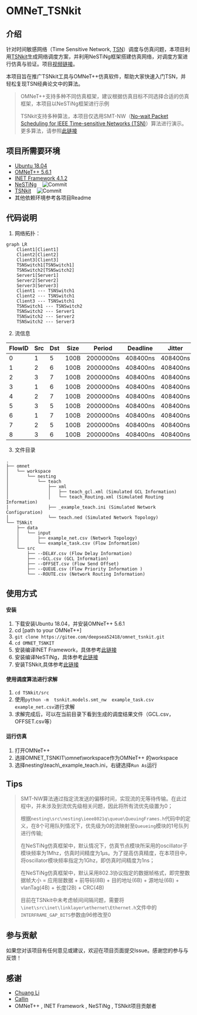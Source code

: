 # OMNeT_TSNkit

## 介绍

针对时间敏感网络（Time Sensitive Network, [TSN](https://en.wikipedia.org/wiki/Time-Sensitive_Networking)）调度与仿真问题，本项目利用[TSNkit](https://github.com/ChuanyuXue/tsnkit)生成网络调度方案，并利用NeSTiNg框架搭建仿真网络，对调度方案进行仿真与验证。项目[视频链接](https://space.bilibili.com/35942145)。

本项目旨在推广TSNkit工具与OMNeT++仿真软件，帮助大家快速入门TSN，并轻松复现TSN经典论文中的算法。

> OMNeT++支持多种不同仿真框架，建议根据仿真目标不同选择合适的仿真框架，本项目以NeSTiNg框架进行示例
> 
> TSNkit支持多种算法，本项目仅选用SMT-NW（[No-wait Packet Scheduling for IEEE Time-sensitive Networks (TSN)](https://dl.acm.org/doi/10.1145/2997465.2997494)）算法进行演示。更多算法，请参照[此链接](https://tsnkit.readthedocs.io/en/latest/schedule.html)

## 项目所需要环境
+ [Ubuntu 18.04](https://releases.ubuntu.com/18.04/)
+ [OMNeT++ 5.6.1](https://github.com/omnetpp/omnetpp/releases/tag/omnetpp-5.6.1)
+ [INET Framework 4.1.2](https://github.com/inet-framework/inet/releases/tag/v4.1.2)
+ [NeSTiNg](https://gitlab.com/ipvs/nesting)&nbsp;&nbsp;&nbsp;&nbsp;![Commit](https://img.shields.io/badge/commit-b7f1df09-blue)
+ [TSNkit](https://github.com/ChuanyuXue/tsnkit)&nbsp;&nbsp;&nbsp;&nbsp;![Commit](https://img.shields.io/badge/commit-1ae494b-blue)
+ 其他依赖环境参考各项目Readme

## 代码说明

1.  网络拓扑：
``` mermaid
graph LR
    Client1[Client1]
    Client2[Client2]
    Client3[Client3]
    TSNSwitch1[TSNSwitch1]
    TSNSwitch2[TSNSwitch2]
    Server1[Server1]
    Server2[Server2]
    Server3[Server3]
    Client1 --- TSNSwitch1
    Client2 --- TSNSwitch1
    Client3 --- TSNSwitch1
    TSNSwitch1 --- TSNSwitch2
    TSNSwitch2 --- Server1
    TSNSwitch2 --- Server2
    TSNSwitch2 --- Server3
```
2.  流信息

| FlowID | Src | Dst | Size | Period    | Deadline | Jitter   |
|--------|-----|-----|------|-----------|----------|----------|
| 0      | 1   | 5   | 100B | 2000000ns | 408400ns | 408400ns |
| 1      | 2   | 6   | 100B | 2000000ns | 408400ns | 408400ns |
| 2      | 3   | 7   | 100B | 2000000ns | 408400ns | 408400ns |
| 3      | 1   | 6   | 100B | 2000000ns | 408400ns | 408400ns |
| 4      | 2   | 7   | 100B | 2000000ns | 408400ns | 408400ns |
| 5      | 3   | 5   | 100B | 2000000ns | 408400ns | 408400ns |
| 6      | 1   | 7   | 100B | 2000000ns | 408400ns | 408400ns |
| 7      | 2   | 5   | 100B | 2000000ns | 408400ns | 408400ns |
| 8      | 3   | 6   | 100B | 2000000ns | 408400ns | 408400ns |

3.  文件目录
```
.
├── omnet
│   └── workspace
│       └── nesting
│           └── teach
│               ├── xml
│               │   ├── teach_gcl.xml (Simulated GCL Information)
│               │   └── teach_Routing.xml (Simulated Routing Information)
│               ├── _example_teach.ini (Simulated Network Configuration)
│               └── teach.ned (Simulated Network Topology)
└── TSNkit
    ├── data
    │   └── input
    │       ├── example_net.csv (Network Topology)
    │       └── example_task.csv (Flow Information)
    └── src
        ├── --DELAY.csv (Flow Delay Information)
        ├── --GCL.csv (GCL Information)
        ├── --OFFSET.csv (Flow Send Offset)
        ├── --QUEUE.csv (Flow Priority Information )
        └── --ROUTE.csv (Network Routing Information)
```


## 使用方式

#### 安装
1. 下载安装Ubuntu 18.04，并安装OMNeT++ 5.6.1
2. cd [path to your OMNeT++]
3. `git clone https://gitee.com/deepsea52418/omnet_tsnkit.git`
4. `cd OMNET_TSNKIT`
5. 安装编译INET Framework，具体参考[此链接](https://github.com/inet-framework/inet/blob/master/INSTALL.md)
6. 安装编译NeSTiNg，具体参考[此链接](https://gitlab.com/ipvs/nesting/-/blob/master/README.md)
7. 安装TSNkit,具体参考[此链接](https://github.com/ChuanyuXue/tsnkit/blob/main/README.md)
#### 使用调度算法进行求解
1. `cd TSNkit/src`
2. 使用`python -m  tsnkit.models.smt_nw  example_task.csv  example_net.csv`进行求解
3. 求解完成后，可以在当前目录下看到生成的调度结果文件（GCL.csv，OFFSET.csv等）
#### 运行仿真
1. 打开OMNeT++
2. 选择OMNET_TSNKIT\omnet\workspace作为OMNeT++ 的workspace
3. 选择nesting\teach\\_example_teach.ini，右键选择`Run As`运行


## Tips
>
>SMT-NW算法通过指定流发送的偏移时间，实现流的无等待传输。在此过程中，并未涉及到流优先级相关问题，因此将所有流优先级置为0；
>
>根据`nesting\src\nesting\ieee8021q\queue\QueuingFrames.h`代码中的定义，在8个可用队列情况下，优先级为0的流映射至`Queueing`模块的1号队列进行传输;
>
>在NeSTiNg仿真框架中，默认情况下，仿真节点模块所采用的oscillator子模块频率为1Mhz，仿真时间精度为1μs。为了提高仿真精度，在本项目中，将oscillator模块频率指定为1Ghz，即仿真时间精度为1ns；
>
>在NeSTiNg仿真框架中，默认采用802.3协议指定的数据帧格式，即完整数据帧大小 = 应用层数据 + 前导码(8B) + 目的地址(6B) + 源地址(6B) + vlanTag(4B) + 长度(2B) + CRC(4B)
>
>目前在TSNkit中未考虑帧间间隔问题，需要将`\inet\src\inet\linklayer\ethernet\Ethernet.h`文件中的`INTERFRAME_GAP_BITS`参数由96修改至0

## 参与贡献

如果您对该项目有任何意见或建议，欢迎在项目页面提交Issue。感谢您的参与与反馈！

## 感谢

+  [Chuang Li](https://github.com/chaungLi)
+  [Callin](https://github.com/lxacc)
+  OMNeT++ , INET Framework , NeSTiNg , TSNkit项目贡献者
